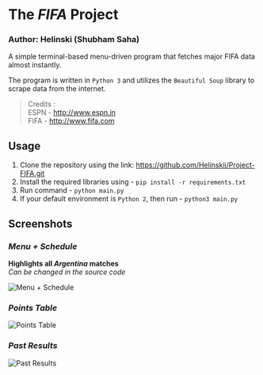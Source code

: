 # The **_FIFA_** Project
### Author: Helinski (Shubham Saha)

A simple terminal-based menu-driven program that fetches major FIFA data almost instantly.

The program is written in `Python 3` and utilizes the `Beautiful Soup` library to scrape data from the internet.

>Credits :<br>
ESPN - http://www.espn.in<br>
FIFA - http://www.fifa.com

## Usage
1. Clone the repository using the link: https://github.com/Helinskii/Project-FIFA.git
2. Install the required libraries using - `pip install -r requirements.txt`
3. Run command - `python main.py`
4. If your default environment is `Python 2`, then run - `python3 main.py`

## Screenshots
### _Menu + Schedule_
**Highlights all _Argentina_ matches**<br>
*Can be changed in the source code*

![Menu + Schedule](images/menu.jpg?raw=true "Menu")<br>
### _Points Table_
![Points Table](images/points.jpg?raw=true "Points Table")<br>
### _Past Results_
![Past Results](images/results.jpg?raw=true "Past Results")
